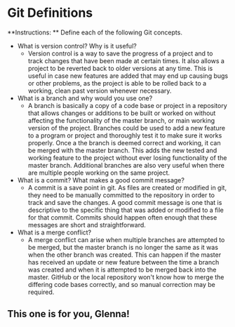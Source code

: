# Git Definitions

**Instructions: ** Define each of the following Git concepts.

* What is version control?  Why is it useful?
  - Version control is a way to save the progress of a project and to track changes that have been made at certain times. It also allows a project to be reverted back to older versions at any time. This is useful in case new features are added that may end up causing bugs or other problems, as the project is able to be rolled back to a working, clean past version whenever necessary.
* What is a branch and why would you use one?
  - A branch is basically a copy of a code base or project in a repository that allows changes or additions to be built or worked on without affecting the functionality of the master branch, or main working version of the project. Branches could be used to add a new feature to a program or project and thoroughly test it to make sure it works properly. Once a the branch is deemed correct and working, it can be merged with the master branch. This adds the new tested and working feature to the project without ever losing functionality of the master branch. Additional branches are also very useful when there are multiple people working on the same project.
* What is a commit? What makes a good commit message?
  - A commit is a save point in git. As files are created or modified in git, they need to be manually committed to the repository in order to track and save the changes. A good commit message is one that is descriptive to the specific thing that was added or modified to a file for that commit. Commits should happen often enough that these messages are short and straightforward.
* What is a merge conflict?
  - A merge conflict can arise when multiple branches are attempted to be merged, but the master branch is no longer the same as it was when the other branch was created. This can happen if the master has received an update or new feature between the time a branch was created and when it is attempted to be merged back into the master. GitHub or the local repository won't know how to merge the differing code bases correctly, and so manual correction may be required.

## This one is for you, Glenna!